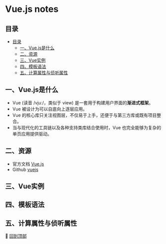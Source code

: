Vue.js notes
=========

## 目录
<!-- TOC -->
- [目录](#目录)
    - [一、Vue.js是什么](#一vuejs是什么)
    - [二、资源](#二资源)
    - [三、Vue实例](#三vue实例)
    - [四、模板语法](#四模板语法)
    - [五、计算属性与侦听属性](#五计算属性与侦听属性)
<!-- /TOC -->

## 一、Vue.js是什么
- Vue (读音 /vjuː/，类似于 view) 是一套用于构建用户界面的**渐进式框架**。
- Vue 被设计为可以自底向上逐层应用。
- Vue 的核心库只关注视图层，不仅易于上手，还便于与第三方库或既有项目整合。
- 当与现代化的工具链以及各种支持类库结合使用时，Vue 也完全能够为复杂的单页应用提供驱动。

## 二、资源
- 官方文档 [Vue.js](https://vuejs.org/index.html)
- Github [vuejs](https://github.com/vuejs)

## 三、Vue实例

## 四、模板语法

## 五、计算属性与侦听属性














🚀 [回到顶部](#目录)